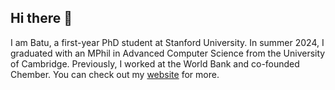 ## Hi there 👋

I am Batu, a first-year PhD student at Stanford University. In summer 2024, I graduated with an MPhil in Advanced Computer Science from the University of Cambridge. Previously, I worked at the World Bank and co-founded Chember. You can check out my [website](https://batu-el.github.io/home/) for more.

